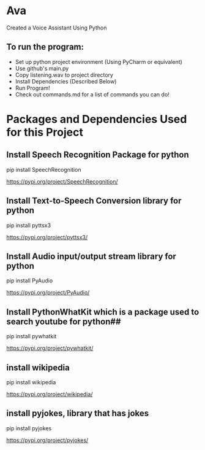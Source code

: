 # Ava
Created a Voice Assistant Using Python

## To run the program: ## 
- Set up python project environment (Using PyCharm or equivalent)
- Use github's main.py
- Copy listening.wav to project directory
- Install Dependencies (Described Below)
- Run Program!
- Check out commands.md for a list of commands you can do!

#   Packages and Dependencies Used for this Project   #

## Install Speech Recognition Package for python ##

pip install SpeechRecognition

https://pypi.org/project/SpeechRecognition/


## Install Text-to-Speech Conversion library for python ##

pip install pyttsx3

https://pypi.org/project/pyttsx3/


## Install Audio input/output stream library for python ##

pip install PyAudio

https://pypi.org/project/PyAudio/


## Install PythonWhatKit which is a package used to search youtube for python##

pip install pywhatkit

https://pypi.org/project/pywhatkit/


## install wikipedia ##

pip install wikipedia

https://pypi.org/project/wikipedia/



## install pyjokes, library that has jokes ##

pip install pyjokes

https://pypi.org/project/pyjokes/

